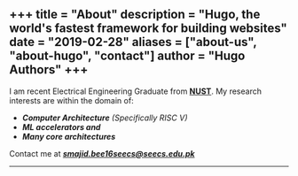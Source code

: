 +++
title = "About"
description = "Hugo, the world's fastest framework for building websites"
date = "2019-02-28"
aliases = ["about-us", "about-hugo", "contact"]
author = "Hugo Authors"
+++
---
I am recent Electrical Engineering Graduate from **[NUST](https://nust.edu.pk/)**. My research interests are within the domain of:
+ ***Computer Architecture*** _(Specifically RISC V)_
+ ***ML accelerators and*** 
+ ***Many core architectures***

Contact me at ***[smajid.bee16seecs@seecs.edu.pk](mailto:smajid.bee16seecs@seecs.edu.pk)***

---